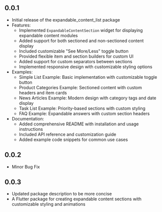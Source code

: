 ## 0.0.1

* Initial release of the expandable_content_list package
* Features:
  * Implemented `ExpandableContentSection` widget for displaying expandable content modules
  * Added support for both sectioned and non-sectioned content display
  * Included customizable "See More/Less" toggle button
  * Provided flexible item and section builders for custom UI
  * Added support for custom separators between sections
  * Implemented responsive design with customizable styling options
* Examples:
  * Simple List Example: Basic implementation with customizable toggle button
  * Product Categories Example: Sectioned content with custom headers and item cards
  * News Articles Example: Modern design with category tags and date display
  * Task List Example: Priority-based sections with custom styling
  * FAQ Example: Expandable answers with custom section headers
* Documentation:
  * Added comprehensive README with installation and usage instructions
  * Included API reference and customization guide
  * Added example code snippets for common use cases


## 0.0.2

* Minor Bug Fix

## 0.0.3

* Updated package description to be more concise
* A Flutter package for creating expandable content sections with customizable styling and animations

